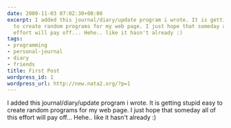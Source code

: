 ```yaml
---
date: 2000-11-03 07:02:30+00:00
excerpt: I added this journal/diary/update program i wrote. It is getting stupid easy
  to create random programs for my web page. I just hope that someday all of this
  effort will pay off... Hehe.. like it hasn't already :)
tags:
- programming
- personal-journal
- diary
- friends
title: First Post
wordpress_id: 1
wordpress_url: http://new.nata2.org/?p=1
---
```


I added this journal/diary/update program i wrote. It is getting stupid easy to create random programs for my web page. I just hope that someday all of this effort will pay off... Hehe.. like it hasn't already :)